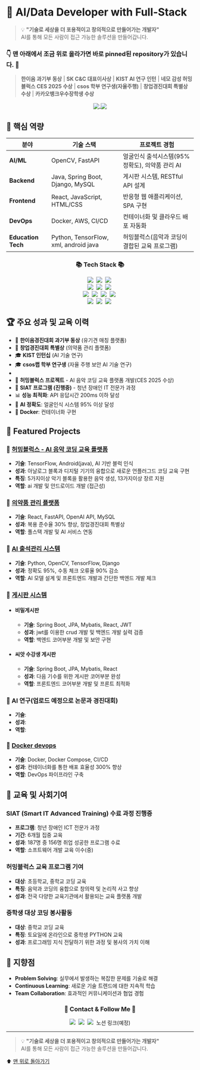 # 🎯 AI/Data Developer with Full-Stack 
<a name="top"></a>
> 💡 **"기술로 세상을 더 포용적이고 창의적으로 만들어가는 개발자"**  
> AI를 통해 모든 사람이 접근 가능한 솔루션을 만들어갑니다.


### 👇 맨 아래에서 조금 위로 올라가면 바로 pinned된 repository가 있습니다. 📌
> **한이음 과기부 동상** | **SK C&C 대표이사상** | **KIST AI 연구 인턴** | **네모 감성 허밍블럭스 CES 2025 수상** | **csos 학부 연구생(자율주행)** | **창업경진대회 특별상 수상** | **카카오뱅크우수장학생 수상**


<p align="center">
  <a href="https://github.com/davJ-star">
    <img align="center" src="https://github-readme-stats.vercel.app/api?username=davJ-star&show_icons=true&theme=vue-dark&count_private=true" />
  </a>
  <a href="https://github.com/davJ-star">
    <img align="center" src="https://github-readme-stats.vercel.app/api/top-langs/?username=davJ-star&layout=compact&theme=vue-dark" />
  </a>
</p>

## 🚀 핵심 역량


| 분야 | 기술 스택 | 프로젝트 경험 |
|------|-----------|---------------|
| **AI/ML** |  OpenCV, FastAPI | 얼굴인식 출석시스템(95% 정확도), 의약품 관리 AI |
| **Backend** | Java, Spring Boot, Django, MySQL | 게시판 시스템, RESTful API 설계 |
| **Frontend** | React, JavaScript, HTML/CSS | 반응형 웹 애플리케이션, SPA 구현 |
| **DevOps** | Docker, AWS, CI/CD | 컨테이너화 및 클라우드 배포 자동화 |
| **Education Tech** | Python, TensorFlow, xml, android java | 허밍블럭스(음악과 코딩이 결합된 교육 프로그램) |

<h3 align="center">📚 Tech Stack 📚</h3>
<p align="center">
  <img src="https://img.shields.io/badge/Java-007396?style=flat-square&logo=Java&logoColor=white"/>&nbsp
  <img src="https://img.shields.io/badge/Python-3766AB?style=flat-square&logo=Python&logoColor=white"/>&nbsp 
  <img src="https://img.shields.io/badge/Javascript-ffb13b?style=flat-square&logo=javascript&logoColor=white"/>&nbsp
  <br>
  <img src="https://img.shields.io/badge/Spring-6DB33F?style=flat-square&logo=Spring&logoColor=white"/>&nbsp
  <img src="https://img.shields.io/badge/SpringBoot-6DB33F?style=flat-square&logo=SpringBoot&logoColor=white"/>&nbsp 
  <img src="https://img.shields.io/badge/Django-092E20?style=flat-square&logo=django&logoColor=white"/>&nbsp
  <br>
  <img src="https://img.shields.io/badge/React-61DAFB?style=flat-square&logo=react&logoColor=white"/>&nbsp 
  <img src="https://img.shields.io/badge/Node.js-339933?style=flat-square&logo=Node.js&logoColor=white"/>&nbsp
  <img src="https://img.shields.io/badge/TensorFlow-FF6F00?style=flat-square&logo=TensorFlow&logoColor=white"/>&nbsp
  <img src="https://img.shields.io/badge/OpenCV-5C3EE8?style=flat-square&logo=OpenCV&logoColor=white"/>&nbsp
  <br>
  <img src="https://img.shields.io/badge/Docker-2496ED?style=flat-square&logo=Docker&logoColor=white"/>&nbsp 
  <img src="https://img.shields.io/badge/AWS-232F3E?style=flat-square&logo=AmazonAWS&logoColor=white"/>&nbsp 
  <img src="https://img.shields.io/badge/MySQL-E6B91E?style=flat-square&logo=MySQL&logoColor=white"/>&nbsp
</p>


## 🏆 주요 성과 및 교육 이력

- 🥇 **한이음경진대회 과기부 동상** (유기견 매칭 플랫폼)
- 🥇 **창업경진대회 특별상** (의약품 관리 플랫폼)
- 🎓 **KIST 인턴십** (AI 기술 연구)
- 🎓 **csos랩 학부 연구생** (자율 주행 보안 AI 기술 연구)
- 
- 🎵 **허밍블럭스 프로젝트** - AI 음악 코딩 교육 플랫폼 개발(CES 2025 수상)
- 🏫 **SIAT 프로그램 (진행중)** - 청년 장애인 IT 전문가 과정
- 📊 **성능 최적화**: API 응답시간 200ms 이하 달성
- 🤖 **AI 정확도**: 얼굴인식 시스템 95% 이상 달성
- 🐳 **Docker**: 컨테이너화 구현

## 📁 Featured Projects

### 🎵 [허밍블럭스 - AI 음악 코딩 교육 플랫폼](https://github.com/davJ-star/hummingblocks)
- **기술**: TensorFlow, Android(java), AI 기반 블럭 인식
- **성과**: 아날로그 블록과 디지털 기기의 융합으로 새로운 언플러그드 코딩 교육 구현
- **특징**: 5가지이상 악기 블록을 활용한 음악 생성, 13가지이상 장르 지원
- **역할**: ai 개발 및 안드로이드 개발 (접근성)

### 💊 [의약품 관리 플랫폼](https://github.com/davJ-star/web_BE)
- **기술**: React, FastAPI, OpenAI API, MySQL
- **성과**: 복용 준수율 30% 향상, 창업경진대회 특별상
- **역할**: 풀스택 개발 및 AI 서비스 연동

### 🔬 [AI 출석관리 시스템](https://github.com/davJ-star/AI)
- **기술**: Python, OpenCV, TensorFlow, Django
- **성과**: 정확도 95%, 수동 체크 오류율 90% 감소
- **역할**: AI 모델 설계 및 프론트엔드 개발과 간단한 백엔드 개발 체크


### 📝 [게시판 시스템](https://github.com/davJ-star/web_FE)
- #### 비밀게시판
  - **기술**: Spring Boot, JPA, Mybatis, React, JWT
  - **성과**: jwt를 이용한 crud 개발 및 백엔드 개발 실력 검증
  - **역할**: 백엔드 코어부분 개발 및 보안 구현

- #### 씨앗 수강생 게시판
  - **기술**: Spring Boot, JPA, Mybatis, React
  - **성과**: 다음 기수를 위한 게시판 코어부분 완성
  - **역할**: 프론트엔드 코어부분 개발 및 프론트 최적화

### 🤖 AI 연구(업로드 예정으로 논문과 경진대회)
- **기술**: 
- **성과**: 
- **역할**: 

### 🐳 [Docker devops](https://github.com/davJ-star/learn-docker)
- **기술**: Docker, Docker Compose, CI/CD
- **성과**: 컨테이너화를 통한 배포 효율성 300% 향상
- **역할**: DevOps 파이프라인 구축



## 🎯 교육 및 사회기여

### SIAT (Smart IT Advanced Training) 수료 과정 진행중
- **프로그램**: 청년 장애인 ICT 전문가 과정
- **기간**: 6개월 집중 교육
- **성과**: 187명 중 156명 취업 성공한 프로그램 수료
- **역할**: 소프트웨어 개발 교육 이수(중)

### 허밍블럭스 교육 프로그램 기여
- **대상**: 초등학교, 중학교 코딩 교육
- **특징**: 음악과 코딩의 융합으로 창의력 및 논리적 사고 향상
- **성과**: 전국 다양한 교육기관에서 활용되는 교육 플랫폼 개발

### 중학생 대상 코딩 봉사활동
- **대상**: 중학교 코딩 교육
- **특징**: 토요일에 온라인으로 중학생 PYTHON 교육
- **성과**: 프로그래밍 지식 전달하기 위한 과정 및 봉사의 가치 이해

## 🎯 지향점
- **Problem Solving**: 실무에서 발생하는 복잡한 문제를 기술로 해결
- **Continuous Learning**: 새로운 기술 트렌드에 대한 지속적 학습
- **Team Collaboration**: 효과적인 커뮤니케이션과 협업 경험

<h3 align="center">🌈 Contact & Follow Me 🌈</h3>
<p align="center">
  <a href="https://velog.io/@dav_id"><img src="https://img.shields.io/badge/Tech%20Blog-11B48A?style=flat-square&logo=Vimeo&logoColor=white"/></a>&nbsp
  <a href="https://sw-junior2senior-developer.tistory.com/"><img src="https://img.shields.io/badge/Tistory-000000?style=flat-square&logo=Tistory&logoColor=white"></a>&nbsp
  <a href="mailto:jshsy0130@gmail.com"><img src="https://img.shields.io/badge/Gmail-d14836?style=flat-square&logo=Gmail&logoColor=white"/></a>&nbsp
  <a>노션 링크(예정)</a>
</p>


---

> 💡 **"기술로 세상을 더 포용적이고 창의적으로 만들어가는 개발자"**  
> AI를 통해 모든 사람이 접근 가능한 솔루션을 만들어갑니다.


⬆️ [맨 위로 돌아가기](#top)
